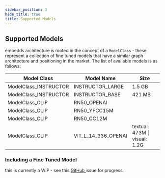 ```yaml
---
sidebar_position: 3
hide_title: true
title: Supported Models
---
```


## Supported Models

embedds architecture is rooted in the concept of a `ModelClass` - these represent a collection of fine tuned models that have a similar graph architecture and positioning in the market. The list of available models is as follows:

<table>
<thead>
<tr>
<th>
Model Class
</th>
<th>
Model Name
</th>
<th>
Size
</th>
</tr>
</thead>
<tbody>

<tr>
<td>
ModelClass_INSTRUCTOR
</td>
<td>
INSTRUCTOR_LARGE
</td>
<td>
1.5 GB
</td>
</tr>


<tr>
<td>
ModelClass_INSTRUCTOR
</td>
<td>
INSTRUCTOR_BASE
</td>
<td>
421 MB
</td>
</tr>


<tr>
<td>
ModelClass_CLIP
</td>
<td>
RN50_OPENAI
</td>
</tr>

<tr>
<td>
ModelClass_CLIP
</td>
<td>
RN50_YFCC15M
</td>
</tr>

<tr>
<td>
ModelClass_CLIP
</td>
<td>
RN50_CC12M
</td>
</tr>

<tr>
<td>
ModelClass_CLIP
</td>
<td>
VIT_L_14_336_OPENAI
</td>
<td>
textual: 473M | visual: 1.2G
</td>
</tr>


</tbody>
</table>

### Including a Fine Tuned Model

<p>
this is currently a WIP - see this <a href="https://github.com/infrawhispers/anansi/issues/2">GitHub
</a> issue for progress.
</p>
